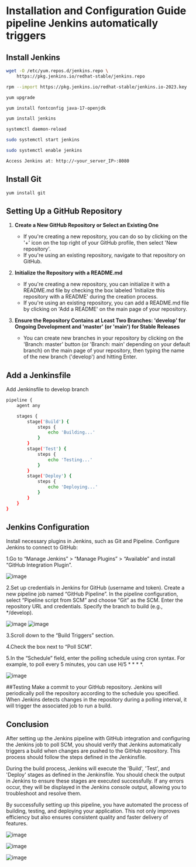 # Installation and Configuration Guide pipeline Jenkins automatically triggers

## Install Jenkins

```bash
wget -O /etc/yum.repos.d/jenkins.repo \
    https://pkg.jenkins.io/redhat-stable/jenkins.repo

rpm --import https://pkg.jenkins.io/redhat-stable/jenkins.io-2023.key

yum upgrade

yum install fontconfig java-17-openjdk

yum install jenkins

systemctl daemon-reload

sudo systemctl start jenkins

sudo systemctl enable jenkins

Access Jenkins at: http://<your_server_IP>:8080
```
## Install Git
```bash
yum install git
```
## Setting Up a GitHub Repository 

1. **Create a New GitHub Repository or Select an Existing One**
   - If you're creating a new repository, you can do so by clicking on the '+' icon on the top right of your GitHub profile, then select 'New repository'.
   - If you're using an existing repository, navigate to that repository on GitHub.

2. **Initialize the Repository with a README.md**
   - If you're creating a new repository, you can initialize it with a README.md file by checking the box labeled 'Initialize this repository with a README' during the creation process.
   - If you're using an existing repository, you can add a README.md file by clicking on 'Add a README' on the main page of your repository.

3. **Ensure the Repository Contains at Least Two Branches: 'develop' for Ongoing Development and 'master' (or 'main') for Stable Releases**
   - You can create new branches in your repository by clicking on the 'Branch: master' button (or 'Branch: main' depending on your default branch) on the main page of your repository, then typing the name of the new branch ('develop') and hitting Enter.

## Add a Jenkinsfile 

Add Jenkinsfile to develop branch

```bash
pipeline {
    agent any

    stages {
        stage('Build') {
            steps {
                echo 'Building...'
            }
        }
        stage('Test') {
            steps {
                echo 'Testing...'
            }
        }
        stage('Deploy') {
            steps {
                echo 'Deploying...'
            }
        }
    }
}

```


## Jenkins Configuration

Install necessary plugins in Jenkins, such as Git and Pipeline. Configure Jenkins to connect to GitHub:

1.Go to “Manage Jenkins” > “Manage Plugins” > “Available” and install “GitHub Integration Plugin”.

![image](https://github.com/AbdElrahmanSaaad/Jenkins/assets/60901149/2475a73e-b75b-4488-9704-15a39a0b1107)

2.Set up credentials in Jenkins for GitHub (username and token).
Create a new pipeline job named “GitHub Pipeline”. In the pipeline configuration, select “Pipeline script from SCM” and choose “Git” as the SCM. Enter the repository URL and credentials. Specify the branch to build (e.g., */develop).

![image](https://github.com/AbdElrahmanSaaad/Jenkins/assets/60901149/b72e7c87-db84-4198-bfe5-12154a601c11)
![image](https://github.com/AbdElrahmanSaaad/Jenkins/assets/60901149/38535b94-9de7-4aaa-a112-5b5d557bd8b6)


3.Scroll down to the “Build Triggers” section.

4.Check the box next to “Poll SCM”.

5.In the “Schedule” field, enter the polling schedule using cron syntax. For example, 
to poll every 5 minutes, you can use H/5 * * * *.

![image](https://github.com/AbdElrahmanSaaad/Jenkins/assets/60901149/b60b5560-9c37-499a-b0e6-46db78e8dd45)

##Testing
Make a commit to your GitHub repository. Jenkins will periodically poll the repository according to the schedule you specified. When Jenkins detects changes in the repository during a polling interval, it will trigger the associated job to run a build.

## Conclusion

After setting up the Jenkins pipeline with GitHub integration and configuring the Jenkins job to poll SCM, you should verify that Jenkins automatically triggers a build when changes are pushed to the GitHub repository. This process should follow the steps defined in the Jenkinsfile.

During the build process, Jenkins will execute the 'Build', 'Test', and 'Deploy' stages as defined in the Jenkinsfile. You should check the output in Jenkins to ensure these stages are executed successfully. If any errors occur, they will be displayed in the Jenkins console output, allowing you to troubleshoot and resolve them.

By successfully setting up this pipeline, you have automated the process of building, testing, and deploying your application. This not only improves efficiency but also ensures consistent quality and faster delivery of features.

![image](https://github.com/AbdElrahmanSaaad/Jenkins/assets/60901149/4c74364a-1c35-4b48-9586-2a05057173e4)

![image](https://github.com/AbdElrahmanSaaad/Jenkins/assets/60901149/56d65d38-16f8-41b9-9e70-d4c4dec76a93)

![image](https://github.com/AbdElrahmanSaaad/Jenkins/assets/60901149/2c57b1e6-ec27-424c-9de5-ef1e1976b37f)
